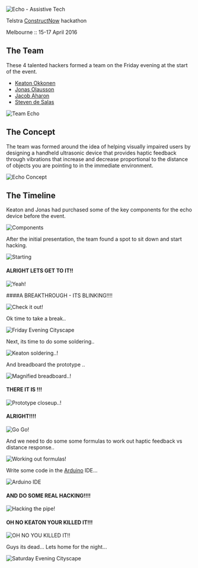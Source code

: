 ![Echo - Assistive Tech](https://raw.githubusercontent.com/echohack2016/project/master/design/echo-logo.png)

Telstra [ConstructNow](http://constructnow.io) hackathon 

Melbourne :: 15-17 April 2016

## The Team

These 4 talented hackers formed a team on the Friday evening at the start of the event. 

- [Keaton Okkonen](https://www.linkedin.com/in/keatono)
- [Jonas Olausson](https://www.facebook.com/jonas.olausson.58)
- [Jacob Aharon](https://au.linkedin.com/in/jjaharon)
- [Steven de Salas](https://www.linkedin.com/in/sdesalas)

![Team Echo](https://raw.githubusercontent.com/echohack2016/project/master/the-team.jpg)

## The Concept

The team was formed around the idea of helping visually impaired users by designing a handheld ultrasonic device that provides haptic feedback through vibrations that increase and decrease proportional to the distance of objects you are pointing to in the immediate environment.

![Echo Concept](https://raw.githubusercontent.com/echohack2016/project/master/concept.png)

## The Timeline

Keaton and Jonas had purchased some of the key components for the echo device before the event.

![Components](https://raw.githubusercontent.com/echohack2016/project/master/img/Startingout.jpg)

After the initial presentation, the team found a spot to sit down and start hacking.

![Starting](https://raw.githubusercontent.com/echohack2016/project/master/img/IMG_20160415_194756.jpg)

#### ALRIGHT LETS GET TO IT!!

![Yeah!](https://raw.githubusercontent.com/echohack2016/project/master/img/IMG_20160415_204312.jpg)

####A BREAKTHROUGH - ITS BLINKING!!!!

![Check it out!](https://raw.githubusercontent.com/echohack2016/project/master/img/its-blinking.jpg)

Ok time to take a break..

![Friday Evening Cityscape](https://raw.githubusercontent.com/echohack2016/project/master/img/melbourne-moon-cranes.jpg)

Next, its time to do some soldering..

![Keaton soldering..!](https://raw.githubusercontent.com/echohack2016/project/master/img/time-for-soldering.jpg)

And breadboard the prototype ..

![Magnified breadboard..!](https://raw.githubusercontent.com/echohack2016/project/master/img/magnified-breadboard.jpg)

#### THERE IT IS !!!

![Prototype closeup..!](https://raw.githubusercontent.com/echohack2016/project/master/img/breadboard-closeup.jpg)

#### ALRIGHT!!!!

![Go Go!](https://raw.githubusercontent.com/echohack2016/project/master/img/IMG_20160416_193821.jpg)

And we need to do some some formulas to work out haptic feedback vs distance response..

![Working out formulas!](https://raw.githubusercontent.com/echohack2016/project/master/img/IMG_20160416_161527.jpg)

Write some code in the [Arduino](http://arduino.cc) IDE...

![Arduino IDE](https://raw.githubusercontent.com/echohack2016/project/master/img/arduino-code.png)

#### AND DO SOME REAL HACKING!!!!

![Hacking the pipe!](https://raw.githubusercontent.com/echohack2016/project/master/img/real-hacking.jpg)

#### OH NO KEATON YOUR KILLED IT!!!

![OH NO YOU KILLED IT!!](https://raw.githubusercontent.com/echohack2016/project/master/img/IMG_20160417_093346.jpg)

Guys its dead... Lets home for the night...

![Saturday Evening Cityscape](https://raw.githubusercontent.com/echohack2016/project/master/img/melbourne-city-night.jpg)
